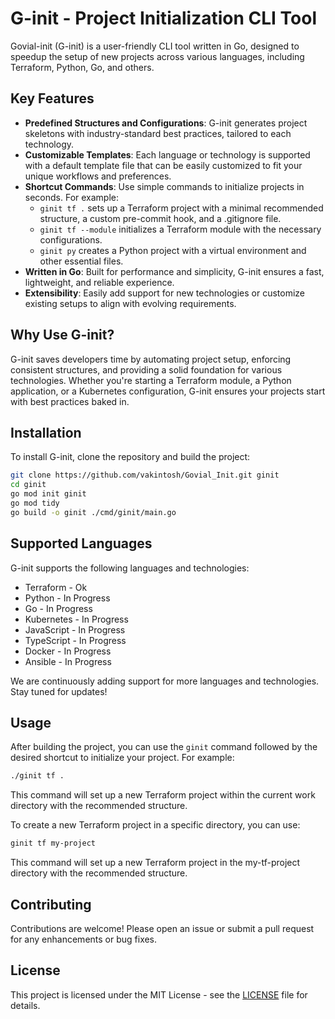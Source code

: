 # G-init - Project Initialization CLI Tool

Govial-init (G-init) is a user-friendly CLI tool written in Go, designed to speedup the setup of new projects across various languages, including Terraform, Python, Go, and others. 

## Key Features

- **Predefined Structures and Configurations**: G-init generates project skeletons with industry-standard best practices, tailored to each technology.
- **Customizable Templates**: Each language or technology is supported with a default template file that can be easily customized to fit your unique workflows and preferences.
- **Shortcut Commands**: Use simple commands to initialize projects in seconds. For example:
  - `ginit tf .` sets up a Terraform project with a minimal recommended structure, a custom pre-commit hook, and a .gitignore file.
  - `ginit tf --module` initializes a Terraform module with the necessary configurations.
  - `ginit py` creates a Python project with a virtual environment and other essential files.
- **Written in Go**: Built for performance and simplicity, G-init ensures a fast, lightweight, and reliable experience.
- **Extensibility**: Easily add support for new technologies or customize existing setups to align with evolving requirements.

## Why Use G-init?

G-init saves developers time by automating project setup, enforcing consistent structures, and providing a solid foundation for various technologies. Whether you're starting a Terraform module, a Python application, or a Kubernetes configuration, G-init ensures your projects start with best practices baked in.

## Installation

To install G-init, clone the repository and build the project:

```bash
git clone https://github.com/vakintosh/Govial_Init.git ginit
cd ginit
go mod init ginit
go mod tidy
go build -o ginit ./cmd/ginit/main.go
```

## Supported Languages

G-init supports the following languages and technologies:

- Terraform - Ok
- Python - In Progress
- Go - In Progress
- Kubernetes - In Progress
- JavaScript - In Progress
- TypeScript - In Progress
- Docker - In Progress
- Ansible - In Progress

We are continuously adding support for more languages and technologies. Stay tuned for updates!

## Usage

After building the project, you can use the `ginit` command followed by the desired shortcut to initialize your project. For example:

```bash
./ginit tf .
```

This command will set up a new Terraform project within the current work directory with the recommended structure.

To create a new Terraform project in a specific directory, you can use:
```bash
ginit tf my-project
```
This command will set up a new Terraform project in the my-tf-project directory with the recommended structure.

## Contributing

Contributions are welcome! Please open an issue or submit a pull request for any enhancements or bug fixes.

## License

This project is licensed under the MIT License - see the [LICENSE](LICENSE) file for details.